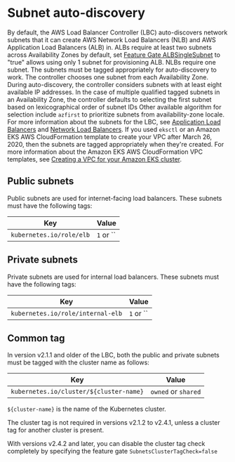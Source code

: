 # Subnet auto-discovery
By default, the AWS Load Balancer Controller (LBC) auto-discovers network subnets that it can create AWS Network Load Balancers (NLB) and AWS Application Load Balancers (ALB) in. ALBs require at least two subnets across Availability Zones by default, 
set [Feature Gate ALBSingleSubnet](https://kubernetes-sigs.github.io/aws-load-balancer-controller/latest/deploy/configurations/#feature-gates) to "true" allows using only 1 subnet for provisioning ALB. NLBs require one subnet.
The subnets must be tagged appropriately for auto-discovery to work. The controller chooses one subnet from each Availability Zone. During auto-discovery, the controller
considers subnets with at least eight available IP addresses. In the case of multiple qualified tagged subnets in an Availability Zone, the controller defaults to selecting the first subnet based on lexicographical order of subnet IDs 
Other available algorithm for selection include `azfirst` to prioritize subnets from availability-zone locale. 
For more information about the subnets for the LBC, see [Application Load Balancers](https://docs.aws.amazon.com/elasticloadbalancing/latest/application/application-load-balancers.html) 
and [Network Load Balancers](https://docs.aws.amazon.com/elasticloadbalancing/latest/network/network-load-balancers.html).
If you used `eksctl` or an Amazon EKS AWS CloudFormation template to create your VPC after March 26, 2020, then the subnets are tagged appropriately when they're created. For 
more information about the Amazon EKS AWS CloudFormation VPC templates, see [Creating a VPC for your Amazon EKS cluster](https://docs.aws.amazon.com/eks/latest/userguide/create-public-private-vpc.html).

## Public subnets
Public subnets are used for internet-facing load balancers. These subnets must have the following tags:

| Key                                     | Value                 |
| --------------------------------------- | --------------------- |
| `kubernetes.io/role/elb`                | `1`  or ``            |

## Private subnets
Private subnets are used for internal load balancers. These subnets must have the following tags:

| Key                                     | Value                 |
| --------------------------------------- | --------------------- |
|  `kubernetes.io/role/internal-elb`      |  `1`  or ``           |


## Common tag
In version v2.1.1 and older of the LBC, both the public and private subnets must be tagged with the cluster name as follows:

| Key                                     | Value                 |
| --------------------------------------- | --------------------- |
| `kubernetes.io/cluster/${cluster-name}` | `owned` or `shared`   |

 `${cluster-name}` is the name of the Kubernetes cluster.
 
The cluster tag is not required in versions v2.1.2 to v2.4.1, unless a cluster tag for another cluster is present.

With versions v2.4.2 and later, you can disable the cluster tag check completely by specifying the feature gate `SubnetsClusterTagCheck=false`
